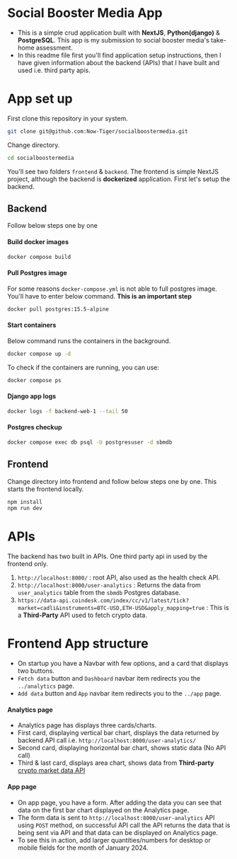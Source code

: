 # Social Booster Media App

- This is a simple crud application built with **NextJS**, **Python(django)** & **PostgreSQL**. This app is my submission to social booster media's take-home assessment.
- In this readme file first you'll find application setup instructions, then I have given information about the backend (APIs) that I have built and used i.e. third party apis.

# App set up

First clone this repository in your system.

```bash
git clone git@github.com:Now-Tiger/socialboostermedia.git
```

Change directory.

```bash
cd socialboostermedia
```

You'll see two folders `frontend` & `backend`. The frontend is simple NextJS project, although the backend is **dockerized** application. First let's setup the backend.

## Backend

Follow below steps one by one

#### Build docker images

```bash
docker compose build
```

#### Pull Postgres image

For some reasons `docker-compose.yml` is not able to full postgres image. You'll have to enter below command. **This is an important step**

```bash
docker pull postgres:15.5-alpine
```

#### Start containers

Below command runs the containers in the background.

```bash
docker compose up -d
```

To check if the containers are running, you can use:

```bash
docker compose ps
```

#### Django app logs

```bash
docker logs -f backend-web-1 --tail 50
```

#### Postgres checkup

```bash
docker compose exec db psql -U postgresuser -d sbmdb
```

## Frontend

Change directory into frontend and follow below steps one by one. This starts the frontend locally.

```Bash
npm install
npm run dev
```

# APIs
The backend has two built in APIs. One third party api in used by the frontend only.
1. `http://localhost:8000/` : root API, also used as the health check API.
2. `http://localhost:8000/user-analytics` : Returns the data from `user_analytics` table from the `sbmdb` Postgres database.
3. `https://data-api.coindesk.com/index/cc/v1/latest/tick?market=cadli&instruments=BTC-USD,ETH-USD&apply_mapping=true` : This is a **Third-Party** API used to fetch crypto data. 

# Frontend App structure
- On startup you have a Navbar with few options, and a card that displays two buttons. 
- `Fetch data` button and `Dashboard` navbar item redirects you the `../analytics` page. 
- `Add data` button and `App` navbar item redirects you to the `../app` page.

#### Analytics page
- Analytics page has displays three cards/charts.
- First card, displaying vertical bar chart, displays the data returned by backend API call i.e. `http://localhost:8000/user-analytics/`
- Second card, displaying horizontal bar chart, shows static data (No API call)
- Third & last card, displays area chart, shows data from **Third-party** [crypto market data API](https://developers.coindesk.com/documentation/data-api/index_cc_v1_latest_tick)

#### App page
- On app page, you have a form. After adding the data you can see that data on the first bar chart displayed on the Analytics page.
- The form data is sent to `http://localhost:8000/user-analytics` API using `POST` method, on successful API call the API returns the data that is being sent via API and that data can be displayed on Analytics page.
- To see this in action, add larger quantities/numbers for desktop or mobile fields for the month of January 2024.
